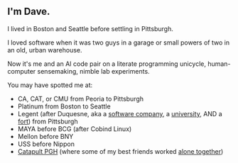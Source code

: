 ## I'm Dave.

I lived in Boston and Seattle before settling in Pittsburgh.

I loved software when it was two guys in a garage or small powers of two in an old, urban warehouse.

Now it's me and an AI code pair on a literate programming unicycle, human-computer sensemaking, nimble lab experiments.

You may have spotted me at:

* CA, CAT, or CMU from Peoria to Pittsburgh
* Platinum from Boston to Seattle
* Legent (after Duquesne, aka a [software company](https://pitchbook.com/profiles/company/471066-85#overview), a [university](https://duq.edu/), AND a [fort](https://en.wikipedia.org/wiki/Fort_Duquesne)) from Pittsburgh 
* MAYA before BCG (after Cobind Linux)
* Mellon before BNY 
* USS before Nippon 
* [Catapult PGH](http://catapultpgh.org/) (where some of my best friends worked [alone together](https://www.sherryturkle.com/alone-together))
  
